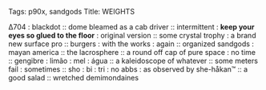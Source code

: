 Tags:  p90x, sandgods
Title: WEIGHTS
  
∆704 : blackdot :: dome bleamed as a cab driver :: intermittent : **keep your eyes so glued to the floor** : original version ::  some crystal trophy : a brand new surface pro :: burgers : with the works : again :: organized sandgods : mayan america :: the lacrosphere :: a round off cap of pure space : no time :: gengibre : limão : mel : água :: a kaleidoscope of whatever :: some meters fail : sometimes :: sho : bi : tri : no abbs : as observed by she-håkan™ :: a good salad :: wretched demimondaines 